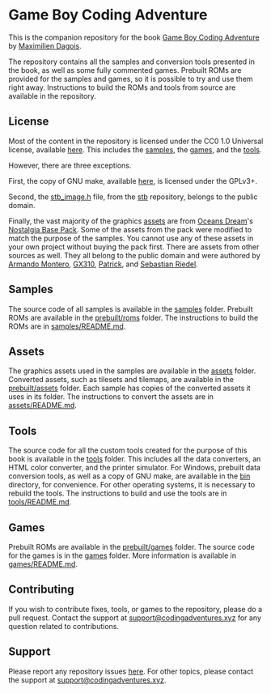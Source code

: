 # Game Boy Coding Adventure

This is the companion repository for the book [Game Boy Coding Adventure](https://mdagois.gumroad.com/l/CODQn) by [Maximilien Dagois](https://mdagois.gumroad.com/).

The repository contains all the samples and conversion tools presented in the book, as well as some fully commented games.
Prebuilt ROMs are provided for the samples and games, so it is possible to try and use them right away.
Instructions to build the ROMs and tools from source are available in the repository.

## License

Most of the content in the repository is licensed under the CC0 1.0 Universal license, available [here](LICENSE.txt).
This includes the [samples](samples), the [games](games), and the [tools](tools).

However, there are three exceptions.

First, the copy of GNU make, available [here](bin/make.exe), is licensed under the GPLv3+.

Second, the [stb_image.h](tools/conv/third_party/stb_image.h) file, from the [stb](https://github.com/nothings/stb) repository, belongs to the public domain.

Finally, the vast majority of the graphics [assets](assets) are from [Oceans Dream](https://oceansdream.itch.io)'s [Nostalgia Base Pack](https://oceansdream.itch.io/nostalgia-pack).
Some of the assets from the pack were modified to match the purpose of the samples.
You cannot use any of these assets in your own project without buying the pack first.
There are assets from other sources as well.
They all belong to the public domain and were authored by [Armando Montero](https://opengameart.org/users/armm1998), [GX310](https://gx310.itch.io), [Patrick](https://opengameart.org/users/patvanmackelberg), and [Sebastian Riedel](https://opengameart.org/users/ba%C5%9Dto).

## Samples

The source code of all samples is available in the [samples](samples) folder.
Prebuilt ROMs are available in the [prebuilt/roms](prebuilt/roms) folder.
The instructions to build the ROMs are in [samples/README.md](samples/README.md).

## Assets

The graphics assets used in the samples are available in the [assets](assets) folder.
Converted assets, such as tilesets and tilemaps, are available in the [prebuilt/assets](prebuilt/assets) folder.
Each sample has copies of the converted assets it uses in its folder.
The instructions to convert the assets are in [assets/README.md](assets/README.md).

## Tools

The source code for all the custom tools created for the purpose of this book is available in the [tools](tools) folder.
This includes all the data converters, an HTML color converter, and the printer simulator.
For Windows, prebuilt data conversion tools, as well as a copy of GNU make, are available in the [bin](bin) directory, for convenience.
For other operating systems, it is necessary to rebuild the tools.
The instructions to build and use the tools are in [tools/README.md](tools/README.md).

## Games

Prebuilt ROMs are available in the [prebuilt/games](prebuilt/games) folder.
The source code for the games is in the [games](games) folder.
More information is available in [games/README.md](games/README.md).

## Contributing

If you wish to contribute fixes, tools, or games to the repository, please do a pull request.
Contact the support at support@codingadventures.xyz for any question related to contributions.

## Support

Please report any repository issues [here](https://github.com/mdagois/gca/issues).
For other topics, please contact the support at support@codingadventures.xyz.

